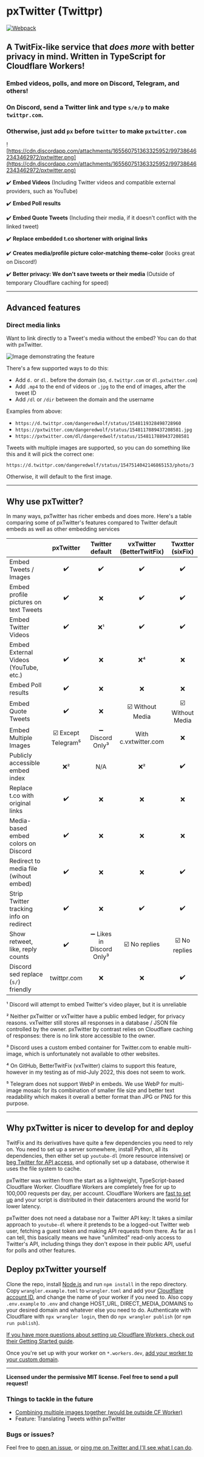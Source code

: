 # pxTwitter (Twittpr)

[![Webpack](https://github.com/dangeredwolf/pxtwitter/actions/workflows/webpack.yml/badge.svg)](https://github.com/dangeredwolf/pxtwitter/actions/workflows/webpack.yml)

## A TwitFix-like service that _does more_ with better privacy in mind. Written in TypeScript for Cloudflare Workers!

### Embed videos, polls, and more on Discord, Telegram, and others!

### On Discord, send a Twitter link and type `s/e/p` to make `twittpr.com`.

### Otherwise, just add `px` before `twitter` to make `pxtwitter.com`

![https://cdn.discordapp.com/attachments/165560751363325952/997386462343462972/pxtwitter.png](https://cdn.discordapp.com/attachments/165560751363325952/997386462343462972/pxtwitter.png)

:heavy_check_mark: **Embed Videos** (Including Twitter videos and compatible external providers, such as YouTube)

:heavy_check_mark: **Embed Poll results**

:heavy_check_mark: **Embed Quote Tweets** (Including their media, if it doesn't conflict with the linked tweet)

:heavy_check_mark: **Replace embedded t.co shortener with original links**

:heavy_check_mark: **Creates media/profile picture color-matching theme-color** (looks great on Discord!)

:heavy_check_mark: **Better privacy: We don't save tweets or their media** (Outside of temporary Cloudflare caching for speed)

---

## Advanced features

### Direct media links

Want to link directly to a Tweet's media without the embed? You can do that with pxTwitter.

![Image demonstrating the feature](https://pxtwitter.com/dangeredwolf/status/1548119328498728960.jpg)

There's a few supported ways to do this:

- Add `d.` or `dl.` before the domain (so, `d.twittpr.com` or `dl.pxtwitter.com`)
- Add `.mp4` to the end of videos or `.jpg` to the end of images, after the tweet ID
- Add `/dl` or `/dir` between the domain and the username

Examples from above:

- `https://d.twittpr.com/dangeredwolf/status/1548119328498728960`
- `https://pxtwitter.com/dangeredwolf/status/1548117889437208581.jpg`
- `https://pxtwitter.com/dl/dangeredwolf/status/1548117889437208581`

Tweets with multiple images are supported, so you can do something like this and it will pick the correct one:

`https://d.twittpr.com/dangeredwolf/status/1547514042146865153/photo/3`

Otherwise, it will default to the first image.

---

## Why use pxTwitter?

In many ways, pxTwitter has richer embeds and does more. Here's a table comparing some of pxTwitter's features compared to Twitter default embeds as well as other embedding services

|                                         |                pxTwitter                 |              Twitter default              |       vxTwitter (BetterTwitFix)       |           Twxtter (sixFix)            |
| --------------------------------------- | :--------------------------------------: | :---------------------------------------: | :-----------------------------------: | :-----------------------------------: |
| Embed Tweets / Images                   |            :heavy_check_mark:            |            :heavy_check_mark:             |          :heavy_check_mark:           |          :heavy_check_mark:           |
| Embed profile pictures on text Tweets   |            :heavy_check_mark:            |                    :x:                    |          :heavy_check_mark:           |          :heavy_check_mark:           |
| Embed Twitter Videos                    |            :heavy_check_mark:            |                   :x:¹                    |          :heavy_check_mark:           |          :heavy_check_mark:           |
| Embed External Videos (YouTube, etc.)   |            :heavy_check_mark:            |                    :x:                    |                 :x:⁴                  |                  :x:                  |
| Embed Poll results                      |            :heavy_check_mark:            |                    :x:                    |                  :x:                  |                  :x:                  |
| Embed Quote Tweets                      |            :heavy_check_mark:            |                    :x:                    | :ballot_box_with_check: Without Media | :ballot_box_with_check: Without Media |
| Embed Multiple Images                   | :ballot_box_with_check: Except Telegram⁵ |     :heavy_minus_sign: Discord Only³      |         With c.vxtwitter.com          |                  :x:                  |
| Publicly accessible embed index         |                   :x:²                   |                    N/A                    |                 :x:²                  |          :heavy_check_mark:           |
| Replace t.co with original links        |            :heavy_check_mark:            |                    :x:                    |                  :x:                  |                  :x:                  |
| Media-based embed colors on Discord     |            :heavy_check_mark:            |                    :x:                    |                  :x:                  |                  :x:                  |
| Redirect to media file (wihout embed)   |            :heavy_check_mark:            |                    :x:                    |                  :x:                  |          :heavy_check_mark:           |
| Strip Twitter tracking info on redirect |            :heavy_check_mark:            |                    :x:                    |          :heavy_check_mark:           |          :heavy_check_mark:           |
| Show retweet, like, reply counts        |            :heavy_check_mark:            | :heavy_minus_sign: Likes in Discord Only³ |  :ballot_box_with_check: No replies   |  :ballot_box_with_check: No replies   |
| Discord sed replace (`s/`) friendly     |               twittpr.com                |                    :x:                    |                  :x:                  |          :heavy_check_mark:           |

¹ Discord will attempt to embed Twitter's video player, but it is unreliable

² Neither pxTwitter or vxTwitter have a public embed ledger, for privacy reasons. vxTwitter still stores all responses in a database / JSON file controlled by the owner. pxTwitter by contrast relies on Cloudflare caching of responses: there is no link store accessible to the owner.

³ Discord uses a custom embed container for Twitter.com to enable multi-image, which is unfortunately not available to other websites.

⁴ On GitHub, BetterTwitFix (vxTwitter) claims to support this feature, however in my testing as of mid-July 2022, this does not seem to work.

⁵ Telegram does not support WebP in embeds. We use WebP for multi-image mosaic for its combination of smaller file size and better text readability which makes it overall a better format than JPG or PNG for this purpose.

---

## Why pxTwitter is nicer to develop for and deploy

TwitFix and its derivatives have quite a few dependencies you need to rely on. You need to set up a server somewhere, install Python, all its dependencies, then either set up `youtube-dl` (more resource intensive) or [beg Twitter for API access](https://twitter.com/dangeredwolf/status/1438983606135832581), and optionally set up a database, otherwise it uses the file system to cache.

pxTwitter was written from the start as a lightweight, TypeScript-based Cloudflare Worker. Cloudflare Workers are completely free for up to 100,000 requests per day, per account. Cloudflare Workers are [fast to set up](https://developers.cloudflare.com/workers/get-started/guide/) and your script is distributed in their datacenters around the world for lower latency.

pxTwitter does not need a database nor a Twitter API key: It takes a similar approach to `youtube-dl` where it pretends to be a logged-out Twitter web user, fetching a guest token and making API requests from there. As far as I can tell, this basically means we have "unlimited" read-only access to Twitter's API, including things they don't expose in their public API, useful for polls and other features.

## Deploy pxTwitter yourself

Clone the repo, install [Node.js](https://nodejs.org/) and run `npm install` in the repo directory. Copy `wrangler.example.toml` to `wrangler.toml` and add your [Cloudflare account ID](https://developers.cloudflare.com/fundamentals/get-started/basic-tasks/find-account-and-zone-ids/), and change the name of your worker if you need to. Also copy `.env.example` to `.env` and change HOST_URL, DIRECT_MEDIA_DOMAINS to your desired domain and whatever else you need to do. Authenticate with Cloudflare with `npx wrangler login`, then do `npx wrangler publish` (or `npm run publish`).

[If you have more questions about setting up Cloudflare Workers, check out their Getting Started guide](https://developers.cloudflare.com/workers/get-started/guide/).

Once you're set up with your worker on `*.workers.dev`, [add your worker to your custom domain](https://developers.cloudflare.com/workers/platform/routing/custom-domains/).

---

**Licensed under the permissive MIT license. Feel free to send a pull request!**

### Things to tackle in the future

- [Combining multiple images together (would be outside CF Worker)](https://github.com/dangeredwolf/pxTwitter-Combinator)
- Feature: Translating Tweets within pxTwitter

### Bugs or issues?

Feel free to [open an issue](https://github.com/dangeredwolf/pxTwitter/issues), or [ping me on Twitter and I'll see what I can do](https://twitter.com/dangeredwolf).
